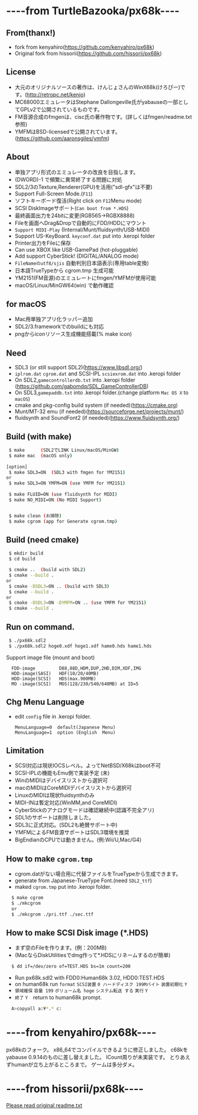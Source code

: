 # ----from TurtleBazooka/px68k----

## From(thanx!)
* fork from kenyahiro(https://github.com/kenyahiro/px68k)
* Original fork from hissorii(https://github.com/hissorii/px68k)

## License
* 大元のオリジナルソースの著作は、けんじょさんのWinX68k(けろぴー)です。(http://retropc.net/kenjo)
* MC68000エミュレータはStephane Dallongeville氏がyabauseの一部としてGPLv2で公開されているものです。
* FM音源合成のfmgenは、cisc氏の著作物です。(詳しくはfmgen/readme.txt参照)
* YMFMはBSD-licensedで公開されています。(https://github.com/aaronsgiles/ymfm)

## About
* 単独アプリ形式のエミュレータの改良を目指します。
* (DWORD)-1 で頻繁に異常終了する問題に対処
* SDL2/3のTexture,Renderer(GPU)を活用("sdl-gfx"は不要)
* Support Full-Screen Mode.(`F11`)
* ソフトキーボード復活(Right click on `F12`Menu mode)
* SCSI DiskImageサポート(`Can boot from *.HDS`)
* 最終画面出力を24bitに変更(RGB565→RGBX8888)
* Fileを画面へDrag&Dropで自動的にFDD/HDDにマウント
* `Support MIDI-Play` (Internal/Munt/fluidsynth/USB-MIDI)
* Support US-KeyBoard. `keyconf.dat` put into .keropi folder
* Printer出力をFileに保存
* Can use XBOX like USB-GamePad (hot-pluggable)
* Add support CyberStick! (DIGITAL/ANALOG mode)
* `FileNameのutf8/sjis` 自動判別日本語表示(専用table変換)
* 日本語TrueTypeから cgrom.tmp 生成可能
* YM2151(FM音源)のエミュレートにfmgen/YMFMが使用可能
* macOS/Linux/MinGW64(win) で動作確認

## for macOS
* Mac用単独アプリ化ラッパー追加
* SDL2/3.frameworkでのbuildにも対応
* pngからiconリソース生成機能搭載(% make icon)

## Need
* SDL3 (or still support SDL2)(https://www.libsdl.org/)
* `iplrom.dat` `cgrom.dat` and SCSI-IPL `scsiexrom.dat` into .keropi folder
* On SDL2,`gamecontrollerdb.txt` into .keropi folder  (https://github.com/gabomdq/SDL_GameControllerDB)
* On SDL3,`gamepaddb.txt` into .keropi folder.(change platform `Mac OS X` to `macOS`)
* cmake and pkg-config build system (if needed)(https://cmake.org)
* Munt/MT-32 emu (if needed)(https://sourceforge.net/projects/munt/)
* fluidsynth and SoundFont2 (if needed)(https://www.fluidsynth.org/)

## Build (with make)

```sh
 $ make      (SDL2でLINK Linux/macOS/MinGW)
 $ make mac  (macOS only)
 
[option]
 $ make SDL3=ON  (SDL3 with fmgen for YM2151)
or
 $ make SDL3=ON YMFM=ON (use YMFM for YM2151)
 
 $ make FLUID=ON (use fluidsynth for MIDI)
 $ make NO_MIDI=ON (No MIDI Support)


 $ make clean (お掃除)
 $ make cgrom (app for Generate cgrom.tmp)
```
## Build (need cmake)

```sh
 $ mkdir build
 $ cd build

 $ cmake ..  (build with SDL2)
 $ cmake --build .
or
 $ cmake -DSDL3=ON .. (build with SDL3)
 $ cmake --build .
or
 $ cmake -DSDL3=ON -DYMFM=ON .. (use YMFM for YM2151)
 $ cmake --build .
```

## Run on command.

 ```sh
  $ ./px68k.sdl2
  $ ./px68k.sdl2 hoge0.xdf hoge1.xdf hame0.hds hame1.hds
 ```
 Support image file (mount and boot)

      FDD-image         D88,88D,HDM,DUP,2HD,DIM,XDF,IMG
      HDD-image(SASI)   HDF(10/20/40MB)
      HDD-image(SCSI)   HDS(max.900MB)
      MO -image(SCSI)   MOS(128/230/540/640MB) at ID=5

## Chg Menu Language
* edit `config` file in .keropi folder.

      MenuLanguage=0  default(Japanese Menu)
      MenuLanguage=1  option (English  Menu)

## Limitation
 * SCSI対応は現状IOCSレベル。よってNetBSD/X68kはboot不可
 * SCSI-IPLの機能もEmu側で実装予定 (未)
 * WinのMIDIはデバイスリストから選択可
 * macのMIDIはCoreMIDIデバイスリストから選択可
 * LinuxのMIDIは現状fluidsynthのみ
 * MIDI-INは暫定対応(WinMM,and CoreMIDI)
 * CyberStickのアナログモードは確認継続中(認識不完全アリ)
 * SDL1のサポートは削除しました。
 * SDL3に正式対応。(SDL2も絶賛サポート中)
 * YMFMによるFM音源サポートはSDL3環境を推奨
 * BigEndianのCPUでは動きません。(例:Wii/U,Mac/G4)

## How to make `cgrom.tmp`
 * cgrom.datがない場合用に代替ファイルをTrueTypeから生成できます。
 * generate from Japanese-TrueType Font.(need `SDL2_ttf`)
 * maked `cgrom.tmp` put into .keropi folder.

```sh
  $ make cgrom
  $ ./mkcgrom
  or
  $ ./mkcgrom ./pri.ttf ./sec.ttf
```

## How to make SCSI Disk image (*.HDS)
 * まず空のFileを作ります。(例：200MB)
 * (MacならDiskUtilitiesでdmg作って*.HDSにリネームするのが簡単)

```sh
  $ dd if=/dev/zero of=TEST.HDS bs=1m count=200
```
 * Run px68k.sdl2 with FDD0:Human68k 3.02, HDD0:TEST.HDS
 * on human68k run `format` `SCSI装置` `0 ハードディスク 199Mバイト` `装置初期化` `Y`
 * `領域確保` `容量 199` `ボリューム名 hoge` `システム転送 する` `実行` `Y`
 * `終了` `Y`　return to human68k prompt.

```sh
  A>copyall a:¥*.* c:
```

# ----from kenyahiro/px68k----

 px68kのフォーク。
 x86_64でコンパイルできるように修正しました。
 c68kをyabause 0.9.14のものに差し替えました。
 ICount周りが未実装です。
 とりあえずhumanが立ち上がるところまで。
 ゲームは多分ダメ。

# ----from hissorii/px68k----

[Please read original readme.txt](./readme.txt)
